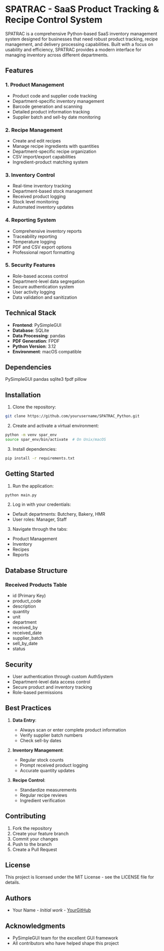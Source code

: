 # SPATRAC - SaaS Product Tracking & Recipe Control System

SPATRAC is a comprehensive Python-based SaaS inventory management system designed for businesses that need robust product tracking, recipe management, and delivery processing capabilities. Built with a focus on usability and efficiency, SPATRAC provides a modern interface for managing inventory across different departments.

## Features

### 1. Product Management
- Product code and supplier code tracking
- Department-specific inventory management
- Barcode generation and scanning
- Detailed product information tracking
- Supplier batch and sell-by date monitoring

### 2. Recipe Management
- Create and edit recipes
- Manage recipe ingredients with quantities
- Department-specific recipe organization
- CSV import/export capabilities
- Ingredient-product matching system

### 3. Inventory Control
- Real-time inventory tracking
- Department-based stock management
- Received product logging
- Stock level monitoring
- Automated inventory updates

### 4. Reporting System
- Comprehensive inventory reports
- Traceability reporting
- Temperature logging
- PDF and CSV export options
- Professional report formatting

### 5. Security Features
- Role-based access control
- Department-level data segregation
- Secure authentication system
- User activity logging
- Data validation and sanitization

## Technical Stack

- **Frontend**: PySimpleGUI
- **Database**: SQLite
- **Data Processing**: pandas
- **PDF Generation**: FPDF
- **Python Version**: 3.12
- **Environment**: macOS compatible

## Dependencies

PySimpleGUI
pandas
sqlite3
fpdf
pillow

## Installation

1. Clone the repository:
```bash
git clone https://github.com/yourusername/SPATRAC_Python.git
```

2. Create and activate a virtual environment:
```bash
python -m venv spar_env
source spar_env/bin/activate  # On Unix/macOS
```

3. Install dependencies:
```bash
pip install -r requirements.txt
```

## Getting Started

1. Run the application:
```bash
python main.py
```

2. Log in with your credentials:
- Default departments: Butchery, Bakery, HMR
- User roles: Manager, Staff

3. Navigate through the tabs:
- Product Management
- Inventory
- Recipes
- Reports

## Database Structure

### Received Products Table
- id (Primary Key)
- product_code
- description
- quantity
- unit
- department
- received_by
- received_date
- supplier_batch
- sell_by_date
- status

## Security

- User authentication through custom AuthSystem
- Department-level data access control
- Secure product and inventory tracking
- Role-based permissions

## Best Practices

1. **Data Entry**:
   - Always scan or enter complete product information
   - Verify supplier batch numbers
   - Check sell-by dates

2. **Inventory Management**:
   - Regular stock counts
   - Prompt received product logging
   - Accurate quantity updates

3. **Recipe Control**:
   - Standardize measurements
   - Regular recipe reviews
   - Ingredient verification

## Contributing

1. Fork the repository
2. Create your feature branch
3. Commit your changes
4. Push to the branch
5. Create a Pull Request

## License

This project is licensed under the MIT License - see the LICENSE file for details.

## Authors

- Your Name - *Initial work* - [YourGitHub](https://github.com/yourusername)

## Acknowledgments

- PySimpleGUI team for the excellent GUI framework
- All contributors who have helped shape this project